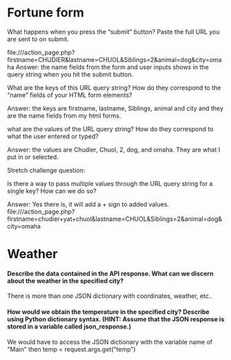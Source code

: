 <h1>Fortune form</h1>
What happens when you press the “submit” button? Paste the full URL you are sent to on submit.

file:///action_page.php?firstname=CHUDIER&lastname=CHUOL&Siblings=2&animal=dog&city=omaha
Answer: the name fields from the form and user inputs shows in the query string when you hit the submit button.

What are the keys of this URL query string? How do they correspond to the “name” fields of your HTML form elements?

Answer: the keys are firstname, lastname, Siblings, animal and city and they are the name fields from my html forms.

what are the values of the URL query string? How do they correspond to what the user entered or typed?

Answer: the values are Chudier, Chuol, 2, dog, and omaha. They are what I put in or selected.

Stretch challenge question:

Is there a way to pass multiple values through the URL query string for a single key? How can we do so?

Answer: Yes there is, it will add a + sign to added values.
file:///action_page.php?firstname=chudier+yat+chuol&lastname=CHUOL&Siblings=2&animal=dog&city=omaha

<h1> Weather </h1>

<h4>Describe the data contained in the API response. What can we discern about the weather in the specified city?</h4>

There is more than one JSON dictionary with coordinates, weather, etc..

<h4>How would we obtain the temperature in the specified city? Describe using Python dictionary syntax. (HINT: Assume that the JSON response is stored in a variable called json_response.)</h4>

We would have to access the JSON dictionary with the variable name of "Main" then temp = request.args.get("temp")